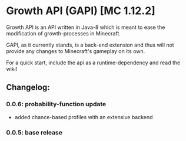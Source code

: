 # Growth API (GAPI)  [MC 1.12.2]

Growth API is an API written in Java-8 which is meant to ease the modification of
 growth-processes in Minecraft.
 
 GAPI, as it currently stands, is a back-end extension and thus will not provide any changes to Minecraft's gameplay on
 its own.
 
 For a quick start, include the api as a runtime-dependency and read the wiki!
 
 ## Changelog:
 
 ### 0.0.6: probability-function update
 
 - added chance-based profiles with an extensive backend
 
 
 ### 0.0.5: base release   
  

